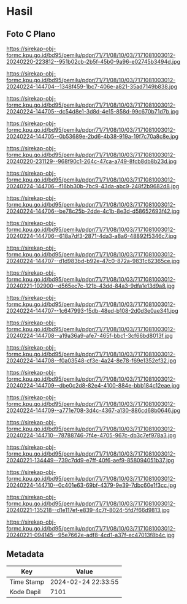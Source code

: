 # Hasil

## Foto C Plano

https://sirekap-obj-formc.kpu.go.id/bd95/pemilu/pdpr/71/71/08/10/03/7171081003012-20240220-223812--951b02cb-2b5f-45b0-9a96-e02745b3494d.jpg

https://sirekap-obj-formc.kpu.go.id/bd95/pemilu/pdpr/71/71/08/10/03/7171081003012-20240224-144704--1348f459-1bc7-406e-a821-35ad7149b838.jpg

https://sirekap-obj-formc.kpu.go.id/bd95/pemilu/pdpr/71/71/08/10/03/7171081003012-20240224-144705--dc54d8e1-3d8d-4e15-858d-99c670b71d7b.jpg

https://sirekap-obj-formc.kpu.go.id/bd95/pemilu/pdpr/71/71/08/10/03/7171081003012-20240224-144705--0b53689e-2bd6-4b38-919a-19f7c70a8c8e.jpg

https://sirekap-obj-formc.kpu.go.id/bd95/pemilu/pdpr/71/71/08/10/03/7171081003012-20240220-231129--968f90c1-264c-47ca-a749-8fcb8db8b23d.jpg

https://sirekap-obj-formc.kpu.go.id/bd95/pemilu/pdpr/71/71/08/10/03/7171081003012-20240224-144706--f16bb30b-7bc9-43da-abc9-248f2b9682d8.jpg

https://sirekap-obj-formc.kpu.go.id/bd95/pemilu/pdpr/71/71/08/10/03/7171081003012-20240224-144706--be78c25b-2dde-4c1b-8e3d-d58652693f42.jpg

https://sirekap-obj-formc.kpu.go.id/bd95/pemilu/pdpr/71/71/08/10/03/7171081003012-20240224-144706--618a7df3-2871-4da3-a8a6-48892f5346c7.jpg

https://sirekap-obj-formc.kpu.go.id/bd95/pemilu/pdpr/71/71/08/10/03/7171081003012-20240224-144707--d1d983bd-b92e-47c0-872a-9831c62365ce.jpg

https://sirekap-obj-formc.kpu.go.id/bd95/pemilu/pdpr/71/71/08/10/03/7171081003012-20240221-102900--d565ec7c-121b-43dd-84a3-9dfa1e13d9a8.jpg

https://sirekap-obj-formc.kpu.go.id/bd95/pemilu/pdpr/71/71/08/10/03/7171081003012-20240224-144707--1c647993-15db-48ed-b108-2d0d3e0ae341.jpg

https://sirekap-obj-formc.kpu.go.id/bd95/pemilu/pdpr/71/71/08/10/03/7171081003012-20240224-144708--a19a36a9-afe7-465f-bbc1-3cf66bd8013f.jpg

https://sirekap-obj-formc.kpu.go.id/bd95/pemilu/pdpr/71/71/08/10/03/7171081003012-20240224-144708--f0a03548-cf3e-4a24-8e78-f69e1352ef32.jpg

https://sirekap-obj-formc.kpu.go.id/bd95/pemilu/pdpr/71/71/08/10/03/7171081003012-20240224-144709--dbe0c2d8-82e4-4100-884e-bbb184c12eae.jpg

https://sirekap-obj-formc.kpu.go.id/bd95/pemilu/pdpr/71/71/08/10/03/7171081003012-20240224-144709--a771e708-3d4c-4367-a130-886cd68b0646.jpg

https://sirekap-obj-formc.kpu.go.id/bd95/pemilu/pdpr/71/71/08/10/03/7171081003012-20240224-144710--78788746-7f4e-4705-967c-db3c7ef978a3.jpg

https://sirekap-obj-formc.kpu.go.id/bd95/pemilu/pdpr/71/71/08/10/03/7171081003012-20240221-134449--739c7dd9-e7ff-40f6-aef9-858094051b37.jpg

https://sirekap-obj-formc.kpu.go.id/bd95/pemilu/pdpr/71/71/08/10/03/7171081003012-20240224-144710--0c401e63-69bf-4379-9e39-7dbc60e1f3cc.jpg

https://sirekap-obj-formc.kpu.go.id/bd95/pemilu/pdpr/71/71/08/10/03/7171081003012-20240221-135218--d1e117ef-e839-4c7f-8024-5fd7f66d9813.jpg

https://sirekap-obj-formc.kpu.go.id/bd95/pemilu/pdpr/71/71/08/10/03/7171081003012-20240221-094145--95e7662e-adf8-4cd1-a37f-ec47013f8b4c.jpg


## Metadata

| Key        | Value               |
| ---------- | ------------------- |
| Time Stamp | 2024-02-24 22:33:55 |
| Kode Dapil | 7101                |



